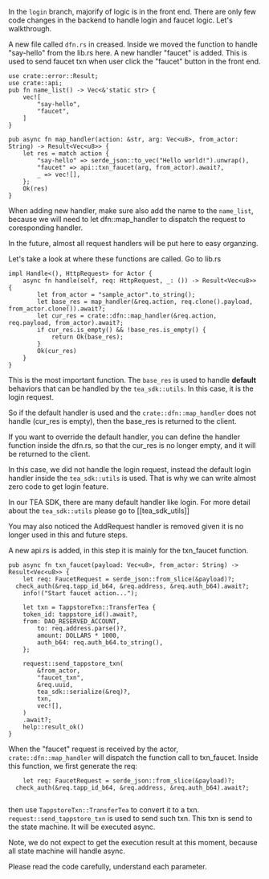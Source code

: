 In the `login` branch, majorify of logic is in the front end. There are only few code changes in the backend to handle login and faucet logic. Let's walkthrough.

A new file called `dfn.rs` in creased. Inside we moved the function to handle "say-hello" from the lib.rs here. A new handler "faucet" is added. This is used to send faucet txn when user click the "faucet" button in the front end.

```
use crate::error::Result;
use crate::api;
pub fn name_list() -> Vec<&'static str> {
	vec![
		"say-hello",
		"faucet",
	]
}

pub async fn map_handler(action: &str, arg: Vec<u8>, from_actor: String) -> Result<Vec<u8>> {
	let res = match action {
		"say-hello" => serde_json::to_vec("Hello world!").unwrap(),
		"faucet" => api::txn_faucet(arg, from_actor).await?,
		_ => vec![],
	};
	Ok(res)
}
```

When adding new handler, make sure also add the name to the `name_list`, because we will need to let dfn::map_handler to dispatch the request to coresponding handler. 

In the future, almost all request handlers will be put here to easy organzing. 

Let's take a look at where these functions are called. Go to lib.rs

```
impl Handle<(), HttpRequest> for Actor {
	async fn handle(self, req: HttpRequest, _: ()) -> Result<Vec<u8>> {
		let from_actor = "sample_actor".to_string();
		let base_res = map_handler(&req.action, req.clone().payload, from_actor.clone()).await?;
		let cur_res = crate::dfn::map_handler(&req.action, req.payload, from_actor).await?;
		if cur_res.is_empty() && !base_res.is_empty() {
			return Ok(base_res);
		}
		Ok(cur_res)
	}
}
```

This is the most important function. The `base_res` is used to handle **default** behaviors that can be handled by the `tea_sdk::utils`. In this case, it is the login request. 

So if the default handler is used and the `crate::dfn::map_handler` does not handle (cur_res is empty), then the base_res is returned to the client. 

If you want to override the default handler, you can define the handler function inside the dfn.rs, so that the cur_res is no longer empty, and it will be returned to the client. 

In this case, we did not handle the login request, instead the default login handler inside the `tea_sdk::utils` is used. That is why we can write almost zero code to get login feature.

In our TEA SDK, there are many default handler like login. For more detail about the `tea_sdk::utils` please go to [[tea_sdk_utils]]

You may also noticed the AddRequest handler is removed given it is no longer used in this and future steps.

A new api.rs is added, in this step it is mainly for the txn_faucet function. 
```
pub async fn txn_faucet(payload: Vec<u8>, from_actor: String) -> Result<Vec<u8>> {
	let req: FaucetRequest = serde_json::from_slice(&payload)?;
  check_auth(&req.tapp_id_b64, &req.address, &req.auth_b64).await?;
	info!("Start faucet action...");

	let txn = TappstoreTxn::TransferTea {
    token_id: tappstore_id().await?,
    from: DAO_RESERVED_ACCOUNT,
		to: req.address.parse()?,
		amount: DOLLARS * 1000,
		auth_b64: req.auth_b64.to_string(),
	};

	request::send_tappstore_txn(
		&from_actor,
		"faucet_txn",
		&req.uuid,
		tea_sdk::serialize(&req)?,
		txn,
		vec![],
	)
	.await?;
	help::result_ok()
}
```
When the "faucet" request is received by the actor, `crate::dfn::map_handler` will dispatch the function call to txn_faucet. Inside this function, we first generate the req:
```
	let req: FaucetRequest = serde_json::from_slice(&payload)?;
  check_auth(&req.tapp_id_b64, &req.address, &req.auth_b64).await?;
  
```

then use `TappstoreTxn::TransferTea` to convert it to a txn. `request::send_tappstore_txn` is used to send such txn. This txn is send to the state machine. It will be executed async.

Note, we do not expect to get the execution result at this moment, because all state machine will handle async.

Please read the code carefully, understand each parameter. 